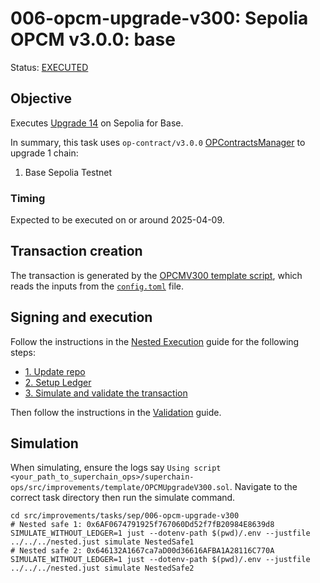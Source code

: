 # 006-opcm-upgrade-v300: Sepolia OPCM v3.0.0: base

Status: [EXECUTED](https://sepolia.etherscan.io/tx/0x94d62c8f32cd94674ec2292b87f4ee58857e2bbe14e073711e736dae616ec3d1)

## Objective

Executes [Upgrade 14](https://gov.optimism.io/t/upgrade-proposal-14-isthmus-l1-contracts-mt-cannon/9796) on Sepolia for Base.

In summary, this task uses `op-contract/v3.0.0` [OPContractsManager](https://github.com/ethereum-optimism/optimism/blob/op-contracts/v3.0.0-rc.2/packages/contracts-bedrock/src/L1/OPContractsManager.sol) to upgrade 1 chain:
1. Base Sepolia Testnet

### Timing

Expected to be executed on or around 2025-04-09.

## Transaction creation

The transaction is generated by the [OPCMV300 template script](../../../template/OPCMUpgradeV300.sol),
which reads the inputs from the [`config.toml`](./config.toml) file.

## Signing and execution

Follow the instructions in the [Nested Execution](../../../NESTED.md) guide for the following steps:

- [1. Update repo](../../../NESTED.md#1-update-repo)
- [2. Setup Ledger](../../../NESTED.md#2-setup-ledger)
- [3. Simulate and validate the transaction](../../../NESTED.md#3-simulate-and-validate-the-transaction)

Then follow the instructions in the [Validation](./VALIDATION.md) guide.

## Simulation

When simulating, ensure the logs say `Using script <your_path_to_superchain_ops>/superchain-ops/src/improvements/template/OPCMUpgradeV300.sol`.
Navigate to the correct task directory then run the simulate command.
```
cd src/improvements/tasks/sep/006-opcm-upgrade-v300
# Nested safe 1: 0x6AF0674791925f767060Dd52f7fB20984E8639d8
SIMULATE_WITHOUT_LEDGER=1 just --dotenv-path $(pwd)/.env --justfile ../../../nested.just simulate NestedSafe1
# Nested safe 2: 0x646132A1667ca7aD00d36616AFBA1A28116C770A
SIMULATE_WITHOUT_LEDGER=1 just --dotenv-path $(pwd)/.env --justfile ../../../nested.just simulate NestedSafe2
```
